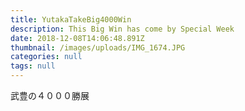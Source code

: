 ```yaml
---
title: YutakaTakeBig4000Win
description: This Big Win has come by Special Week
date: 2018-12-08T14:06:48.891Z
thumbnail: /images/uploads/IMG_1674.JPG
categories: null
tags: null
---
```

武豊の４０００勝展
